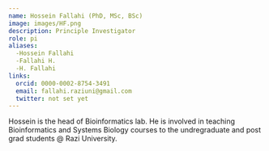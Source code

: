 ```yaml
---
name: Hossein Fallahi (PhD, MSc, BSc)
image: images/HF.png
description: Principle Investigator
role: pi
aliases:
  -Hossein Fallahi
  -Fallahi H.
  -H. Fallahi
links:
  orcid: 0000-0002-8754-3491
  email: fallahi.raziuni@gmail.com
  twitter: not set yet
---
```


Hossein is the head of Bioinformatics lab. He is involved in teaching Bioinformatics and Systems Biology courses to the undregraduate and post grad students @ Razi University. 
